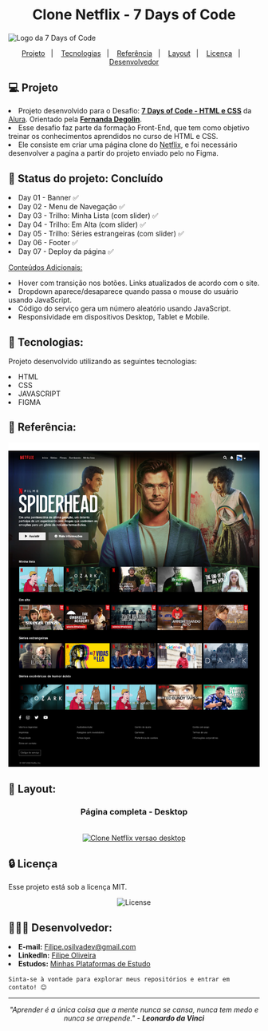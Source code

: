 <h1 align="center">Clone Netflix - 7 Days of Code</h1>

<a target="_blank" href="https://clone-netflix-rosy.vercel.app"></a>
<img align="center" src="https://github.com/user-attachments/assets/491b545f-33f6-48c6-9d62-ec4a1df63b38" alt="Logo da 7 Days of Code">

</hr>
</hr>

<p align="center">
  <a href="#-projeto">Projeto</a>&nbsp;&nbsp;&nbsp;|&nbsp;&nbsp;&nbsp;
  <a href="#-tecnologias">Tecnologias</a>&nbsp;&nbsp;&nbsp;|&nbsp;&nbsp;&nbsp;
  <a href="#-referencia">Referência</a>&nbsp;&nbsp;&nbsp;|&nbsp;&nbsp;&nbsp;
  <a href="#-layout">Layout</a>&nbsp;&nbsp;&nbsp;|&nbsp;&nbsp;&nbsp;
  <a href="#-licença">Licença</a>&nbsp;&nbsp;&nbsp;|&nbsp;&nbsp;&nbsp;
  <a href="#-desenvolvedor">Desenvolvedor</a>
</p>

## 💻 Projeto

   <li>Projeto desenvolvido para o Desafio: <b><a href="https://7daysofcode.io/matricula/html-css-netflix">7 Days of Code - HTML e CSS</b></a> da <a href="https://www.alura.com.br">Alura</a>. Orientado pela <b><a href="https://www.linkedin.com/in/fernandadegolin/">Fernanda Degolin</b></a>. 
   <li>Esse desafio faz parte da formação Front-End, que tem como objetivo treinar os conhecimentos aprendidos no curso de HTML e CSS.
<br>
   <li>Ele consiste em criar uma página clone do <a href="https://www.netflix.com">Netflix</a>, e foi necessário desenvolver a pagina a partir do projeto enviado pelo no Figma.
<br>

## 📌 Status do projeto: Concluído

<li> Day 01 - Banner ✅
<li> Day 02 - Menu de Navegação ✅
<li> Day 03 - Trilho: Minha Lista  (com slider) ✅
<li> Day 04 - Trilho: Em Alta  (com slider) ✅
<li> Day 05 - Trilho: Séries estrangeiras (com slider) ✅
<li> Day 06 - Footer  ✅
<li> Day 07 - Deploy da página ✅

<br>

<u>Conteúdos Adicionais:</u>
   <li>Hover com transição nos botões. Links atualizados de acordo com o site.
   <li>Dropdown aparece/desaparece quando passa o mouse do usuário usando JavaScript.
   <li>Código do serviço gera um número aleatório usando JavaScript.
   <li>Responsividade em dispositivos Desktop, Tablet e Mobile.
<br>


## 🚀 Tecnologias:

Projeto desenvolvido utilizando as seguintes tecnologias:

<li> HTML
<li> CSS
<li> JAVASCRIPT
<li> FIGMA
<br>

## 🎨 Referência:

<img src="./assets/page/Clone Netflix.png" alt="Clone Netflix - Figma">

## 🔖 Layout:

<div align="center">
<h3>Página completa - Desktop</h3><br>
    <a target="_blank" href="https://clone-netflix-rosy.vercel.app">
      <img width="74.8%" src="https://github.com/user-attachments/assets/5b722935-1245-4a3e-b172-066082eaf91b" alt="Clone Netflix versao desktop"></a>
</div>

## 🔒 Licença

Esse projeto está sob a licença MIT.

<p align="center">
  <img alt="License" src="https://img.shields.io/static/v1?label=license&message=MIT&color=49AA26&labelColor=000000">
</p>

## 👨🏻‍💻 Desenvolvedor:

<li> <b>E-mail:</b> <a href="mailto:filipe.osilvadev@gmail.com">Filipe.osilvadev@gmail.com</a>
<li> <b>LinkedIn:</b> <a href="https://www.linkedin.com/in/filipeoliveiradasilva/">Filipe Oliveira</a>
<li> <b>Estudos:</b> <a href="https://filipeoliveira-dev.github.io/Plataformas-De-Estudo/">Minhas Plataformas de Estudo</a>

    Sinta-se à vontade para explorar meus repositórios e entrar em contato! 😊

---
<p align="center">
  <i>"Aprender é a única coisa que a mente nunca se cansa, nunca tem medo e nunca se arrepende." - <b>Leonardo da Vinci</b></i>
</p>
